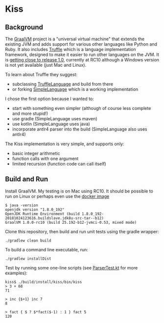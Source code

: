 # Kiss

## Background

The [GraalVM](http://www.graalvm.org/) project is a "universal virtual machine" that extends the existing
JVM and adds support for various other languages like Python and Ruby. It also includes
[Truffle](https://github.com/oracle/graal/blob/master/truffle/README.md) which is a language implementation
framework, designed to make it easier to run other languages on the JVM. It is
[getting close to release 1.0](https://github.com/oracle/graal/releases), currently at RC10 although a Windows
version is not yet available (just Mac and Linux).

To learn about Truffle they suggest:

- subclassing [TruffleLanguage](https://github.com/graalvm/simplelanguage) and build from there
- or forking [SimpleLanguage](https://github.com/graalvm/simplelanguage) which is a working implementation 

I chose the first option because I wanted to:

- start with something even simpler (although of course less complete and more stupid!) 
- use gradle (SimpleLanguage uses maven)
- use kotlin (SimpleLanguage uses java)
- incorporate antlr4 parser into the build (SimpleLanguage also uses antlr4)

The Kiss implementation is very simple, and supports only:

- basic integer arithmetic
- function calls with one argument
- limited recursion (function code can call itself)

## Build and Run

Install GraalVM. My testing is on Mac using RC10. It should be possible to run on Linux
or perhaps even use the [docker image](https://hub.docker.com/r/oracle/graalvm-ce/) 
```
$ java -version
openjdk version "1.8.0_192"
OpenJDK Runtime Environment (build 1.8.0_192-20181024123616.buildslave.jdk8u-src-tar--b12)
GraalVM 1.0.0-rc10 (build 25.192-b12-jvmci-0.53, mixed mode)
```

Clone this repository, then build and run unit tests using the gradle wrapper:
```
./gradlew clean build
```

To build a command line executable, run:
```
./gradlew installDist
```

Test by running some one-line scripts
(see [ParserTest.kt](src/test/kotlin/com/github/sgdan/kiss/ParserTest.kt)
for more examples):
```
kiss$ ./build/install/kiss/bin/kiss
> 3 + 68
71

> inc {$+1} inc 7
8

> fact { $ ? $*fact($-1) : 1 } fact 5
120

```